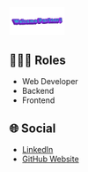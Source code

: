 <img src="2025-01-14-Welcome-Partner-.gif" border="0" width="20%" height="15%" />

## 👨🏻‍🏫 Roles
- Web Developer
- Backend
- Frontend

## 🌐 Social
- [LinkedIn](https://www.linkedin.com/in/juan-naor-k-a8b9292aa/)
- [GitHub Website](https://github.com/JNaor12)
